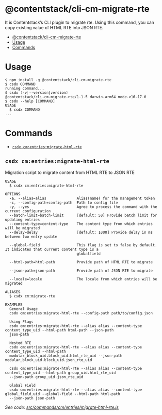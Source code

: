 # @contentstack/cli-cm-migrate-rte

It is Contentstack’s CLI plugin to migrate rte. Using this command, you can copy existing value of HTML RTE into JSON RTE.

<!-- toc -->
* [@contentstack/cli-cm-migrate-rte](#contentstackcli-cm-migrate-rte)
* [Usage](#usage)
* [Commands](#commands)
<!-- tocstop -->

# Usage

<!-- usage -->
```sh-session
$ npm install -g @contentstack/cli-cm-migrate-rte
$ csdx COMMAND
running command...
$ csdx (-v|--version|version)
@contentstack/cli-cm-migrate-rte/1.1.5 darwin-arm64 node-v16.17.0
$ csdx --help [COMMAND]
USAGE
  $ csdx COMMAND
...
```
<!-- usagestop -->

# Commands

<!-- commands -->
* [`csdx cm:entries:migrate-html-rte`](#csdx-cmentriesmigrate-html-rte)

## `csdx cm:entries:migrate-html-rte`

Migration script to migrate content from HTML RTE to JSON RTE

```
USAGE
  $ csdx cm:entries:migrate-html-rte

OPTIONS
  -a, --alias=alias              Alias(name) for the management token
  -c, --config-path=config-path  Path to config file
  -y, --yes                      Agree to process the command with the current configuration
  --batch-limit=batch-limit      [default: 50] Provide batch limit for updating entries
  --content-type=content-type    The content type from which entries will be migrated
  --delay=delay                  [default: 1000] Provide delay in ms between two entry update

  --global-field                 This flag is set to false by default. It indicates that current content type is a
                                 globalfield

  --html-path=html-path          Provide path of HTML RTE to migrate

  --json-path=json-path          Provide path of JSON RTE to migrate

  --locale=locale                The locale from which entries will be migrated

ALIASES
  $ csdx cm:migrate-rte

EXAMPLES
  General Usage
  csdx cm:entries:migrate-html-rte --config-path path/to/config.json

  Using Flags
  csdx cm:entries:migrate-html-rte --alias alias --content-type content_type_uid --html-path html-path --json-path 
  json-path

  Nested RTE
  csdx cm:entries:migrate-html-rte --alias alias --content-type content_type_uid --html-path 
  modular_block_uid.block_uid.html_rte_uid --json-path modular_block_uid.block_uid.json_rte_uid

  csdx cm:entries:migrate-html-rte --alias alias --content-type content_type_uid --html-path group_uid.html_rte_uid 
  --json-path group_uid.json_rte_uid

  Global Field
  csdx cm:entries:migrate-html-rte --alias alias --content-type global_field_uid --global-field --html-path html-path 
  --json-path json-path
```

_See code: [src/commands/cm/entries/migrate-html-rte.js](https://github.com/contentstack/cli/blob/main/packages/contentstack-migrate-rte/src/commands/cm/entries/migrate-html-rte.js)_
<!-- commandsstop -->
